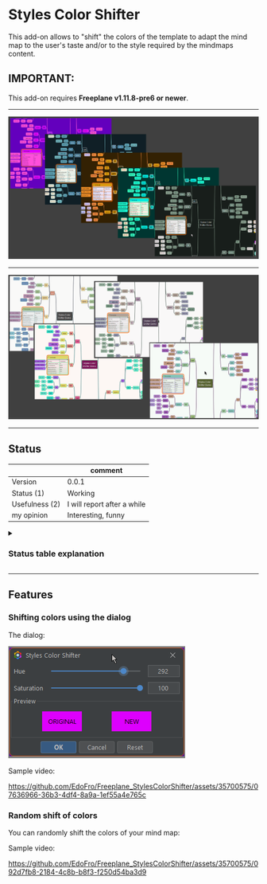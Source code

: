 # Styles Color Shifter

This add-on allows to "shift" the colors of the template to adapt the mind map to the user's taste and/or to the style required by the mindmaps content.

## IMPORTANT:

This add-on requires **Freeplane v1.11.8-pre6 or newer**.

-----

![darkPurple.png](resources/darkPurple.png)

-----

![lightNord.png](resources/lightNord.png)

-----

## Status

||comment|
|----|----|
|Version|0.0.1|
|Status (1)|Working|
|Usefulness (2)|I will report after a while|
|my opinion|Interesting, funny|

<details><summary><h3>Status table explanation</h3></summary>

I added this table to give some more information about the addon, its development status and my own impression of its usefulness.

1. Status
   - Status of the project
   - Like:
      - Designing
      - Testing ideas
      - Work in progress
      - Working
      - Mature
1. Usefulness
   - This point expresses how important this tool is in the mind mapping process for me
   - Like:
      1. A must! I can't use Freeplane without it
      1. Very helpful. I use it every day
      1. Useful. It works for me when I need it
      1. Helps but is not necessary
      1. I don't use it much
      1. I don't use it

</details>

-----

## Features

### Shifting colors using the dialog

The dialog:

![dialog.png](resources/dialog.png)

Sample video:

https://github.com/EdoFro/Freeplane_StylesColorShifter/assets/35700575/07636966-36b3-4df4-8a9a-1ef55a4e765c

### Random shift of colors

You can randomly shift the colors of your mind map:

Sample video:

https://github.com/EdoFro/Freeplane_StylesColorShifter/assets/35700575/092d7fb8-2184-4c8b-b8f3-f250d54ba3d9

